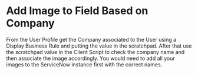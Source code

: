 # Add Image to Field Based on Company
From the User Profile get the Company associated to the User using a Display Business Rule and putting the value in the scratchpad. After that use the scratchpad value in the Client Script to check the company name and then associate the image accordingly. You would need to add all your images to the ServiceNow instance first with the correct names.
